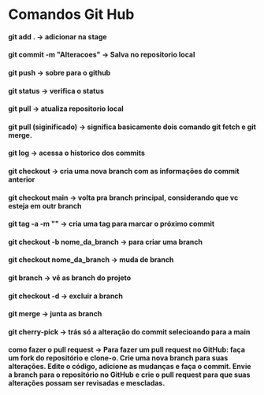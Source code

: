 # Comandos Git Hub

#### git add . -> adicionar na stage 
#### git commit -m "Alteracoes" -> Salva no repositorio local 
#### git push -> sobre para o github 
#### git status -> verifica o status 
#### git pull -> atualiza repositorio local 
#### git pull (siginificado) -> significa basicamente dois comando git fetch e git merge. 
#### git log -> acessa o historico dos commits
#### git checkout -> cria uma nova branch com as informações do commit anterior 
#### git checkout main -> volta pra branch principal, considerando que vc esteja em outr branch 
#### git tag -a <nome da tag> -m "<mensagem>" -> cria uma tag para marcar o próximo commit 
#### git checkout -b nome_da_branch -> para criar uma branch 
#### git checkout nome_da_branch -> muda de branch 
#### git branch -> vê as branch do projeto
#### git checkout -d <nome da branch> -> excluir a branch 
#### git merge <branch> ->  junta as branch 
#### git cherry-pick -> trás só a alteração do commit selecioando para a main



#### como fazer o pull request -> Para fazer um pull request no GitHub: faça um fork do repositório e clone-o. Crie uma nova branch para suas alterações. Edite o código, adicione as mudanças e faça o commit. Envie a branch para o repositório no GitHub e crie o pull request para que suas alterações possam ser revisadas e mescladas.